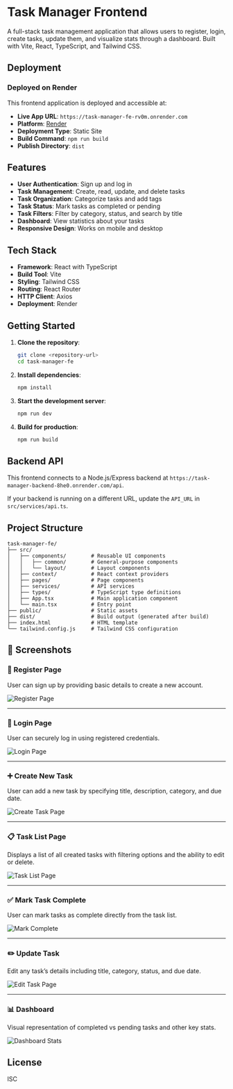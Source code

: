 # Task Manager Frontend

A full-stack task management application that allows users to register, login, create tasks, update them, and visualize stats through a dashboard. Built with Vite, React, TypeScript, and Tailwind CSS.

## Deployment

### Deployed on Render

This frontend application is deployed and accessible at:
- **Live App URL**: `https://task-manager-fe-rv0m.onrender.com`
- **Platform**: [Render](https://render.com)
- **Deployment Type**: Static Site
- **Build Command**: `npm run build`
- **Publish Directory**: `dist`

## Features

- **User Authentication**: Sign up and log in
- **Task Management**: Create, read, update, and delete tasks
- **Task Organization**: Categorize tasks and add tags
- **Task Status**: Mark tasks as completed or pending
- **Task Filters**: Filter by category, status, and search by title
- **Dashboard**: View statistics about your tasks
- **Responsive Design**: Works on mobile and desktop

## Tech Stack

- **Framework**: React with TypeScript
- **Build Tool**: Vite
- **Styling**: Tailwind CSS
- **Routing**: React Router
- **HTTP Client**: Axios
- **Deployment**: Render

## Getting Started

1. **Clone the repository**:
   ```bash
   git clone <repository-url>
   cd task-manager-fe
   ```

2. **Install dependencies**:
   ```bash
   npm install
   ```

3. **Start the development server**:
   ```bash
   npm run dev
   ```

4. **Build for production**:
   ```bash
   npm run build
   ```

## Backend API

This frontend connects to a Node.js/Express backend at `https://task-manager-backend-8he0.onrender.com/api`.

If your backend is running on a different URL, update the `API_URL` in `src/services/api.ts`.

## Project Structure

```
task-manager-fe/
├── src/
│   ├── components/        # Reusable UI components
│   │   ├── common/        # General-purpose components
│   │   └── layout/        # Layout components
│   ├── context/           # React context providers
│   ├── pages/             # Page components
│   ├── services/          # API services
│   ├── types/             # TypeScript type definitions
│   ├── App.tsx            # Main application component
│   └── main.tsx           # Entry point
├── public/                # Static assets
├── dist/                  # Build output (generated after build)
├── index.html             # HTML template
└── tailwind.config.js     # Tailwind CSS configuration
```

## 📸 Screenshots

### 🔐 Register Page
User can sign up by providing basic details to create a new account.

![Register Page](./src/assets/screenshot/register.png)

---

### 🔑 Login Page
User can securely log in using registered credentials.

![Login Page](./src/assets/screenshot/login.png)

---

### ➕ Create New Task
User can add a new task by specifying title, description, category, and due date.

![Create Task Page](./src/assets/screenshot/create-task.png)

---

### 📋 Task List Page
Displays a list of all created tasks with filtering options and the ability to edit or delete.

![Task List Page](./src/assets/screenshot/task-list.png)

---

### ✅ Mark Task Complete
User can mark tasks as complete directly from the task list.

![Mark Complete](./src/assets/screenshot/mark-complete.png)

---

### ✏️ Update Task
Edit any task’s details including title, category, status, and due date.

![Edit Task Page](./src/assets/screenshot/edit-task.png)

---

### 📊 Dashboard
Visual representation of completed vs pending tasks and other key stats.

![Dashboard Stats](./src/assets/screenshot/stats-dashboard.png)

## License

ISC
